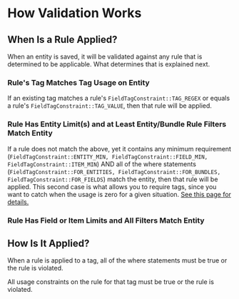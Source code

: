 # How Validation Works

## When Is a Rule Applied?

When an entity is saved, it will be validated against any rule that is determined to be applicable. What determines that is explained next.

### Rule's Tag Matches Tag Usage on Entity

If an existing tag matches a rule's `FieldTagConstraint::TAG_REGEX` or equals a rule's `FieldTagConstraint::TAG_VALUE`, then that rule will be applied.

### Rule Has Entity Limit(s) and at Least Entity/Bundle Rule Filters Match Entity

If a rule does not match the above, yet it contains any minimum requirement (`FieldTagConstraint::ENTITY_MIN, FieldTagConstraint::FIELD_MIN, FieldTagConstraint::ITEM_MIN`) AND all of the where statements (`FieldTagConstraint::FOR_ENTITIES, FieldTagConstraint::FOR_BUNDLES, FieldTagConstraint::FOR_FIELDS`) match the entity, then that rule will be applied. This second case is what allows you to require tags, since you want to catch when the usage is zero for a given situation. [See this page for details.](@required_tags)

### Rule Has Field or Item Limits and All Filters Match Entity

## How Is It Applied?

When a rule is applied to a tag, all of the where statements must be true or the rule is violated.

All usage constraints on the rule for that tag must be true or the rule is violated.
